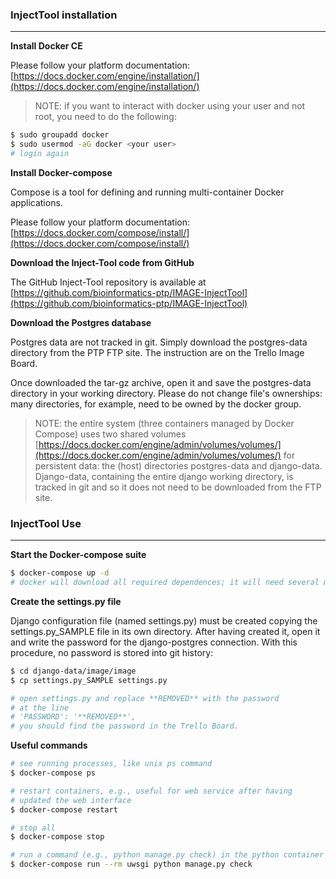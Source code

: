 
### InjectTool installation

---

**Install Docker CE**

Please follow your platform documentation:
[https://docs.docker.com/engine/installation/](https://docs.docker.com/engine/installation/)

>NOTE: if you want to interact with docker using your user and not root, you need to do the following:
```bash
$ sudo groupadd docker
$ sudo usermod -aG docker <your user>
# login again
```


**Install Docker-compose**

Compose is a tool for defining and running multi-container Docker applications.

Please follow your platform documentation:
[https://docs.docker.com/compose/install/](https://docs.docker.com/compose/install/)


**Download the Inject-Tool code from GitHub**

The GitHub Inject-Tool repository is available at
[https://github.com/bioinformatics-ptp/IMAGE-InjectTool](https://github.com/bioinformatics-ptp/IMAGE-InjectTool)



**Download the Postgres database**

Postgres data are not tracked in git. Simply download the postgres-data directory from the PTP FTP site. The instruction are on the Trello Image Board.

Once downloaded the tar-gz archive, open it and save the postgres-data directory in your working directory. Please do not change file's ownerships: many directories, for example, need to be owned by the docker group.

> NOTE:
the entire system (three containers managed by Docker Compose) uses two shared volumes [https://docs.docker.com/engine/admin/volumes/volumes/](https://docs.docker.com/engine/admin/volumes/volumes/) for persistent data: the (host) directories postgres-data and django-data. Django-data, containing the entire django working directory, is tracked in git and so it does not need to be downloaded from the FTP site.



### InjectTool Use

---

**Start the Docker-compose suite**

```bash
$ docker-compose up -d
# docker will download all required dependences; it will need several minutes to complete.

```

**Create the settings.py file**

Django configuration file (named settings.py) must be created copying the
settings.py_SAMPLE file in its own directory. After having created it,
open it and write the password for the django-postgres connection. With this procedure, no password is stored into git history:

```bash
$ cd django-data/image/image
$ cp settings.py_SAMPLE settings.py

# open settings.py and replace **REMOVED** with the password
# at the line
# 'PASSWORD': '**REMOVED**',
# you should find the password in the Trello Board.

```


**Useful commands**

```bash
# see running processes, like unix ps command
$ docker-compose ps

# restart containers, e.g., useful for web service after having
# updated the web interface
$ docker-compose restart

# stop all
$ docker-compose stop

# run a command (e.g., python manage.py check) in the python container from the host
$ docker-compose run --rm uwsgi python manage.py check

```
